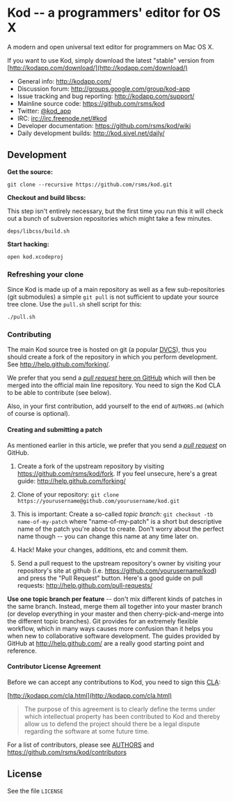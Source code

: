 # Kod -- a programmers' editor for OS X

A modern and open universal text editor for programmers on Mac OS X.

If you want to use Kod, simply download the latest "stable" version from [http://kodapp.com/download/](http://kodapp.com/download/)

- General info: <http://kodapp.com/>
- Discussion forum: <http://groups.google.com/group/kod-app>
- Issue tracking and bug reporting: <http://kodapp.com/support/>
- Mainline source code: <https://github.com/rsms/kod>
- Twitter: [@kod_app](http://twitter.com/kod_app)
- IRC: [irc://irc.freenode.net/#kod](irc://irc.freenode.net/#kod)
- Developer documentation: <https://github.com/rsms/kod/wiki>
- Daily development builds: <http://kod.sivel.net/daily/>

## Development

**Get the source:**

    git clone --recursive https://github.com/rsms/kod.git

**Checkout and build libcss:**

This step isn't entirely necessary, but the first time you run this it will check out a bunch of subversion repositories which might take a few minutes.

    deps/libcss/build.sh

**Start hacking:**

    open kod.xcodeproj


### Refreshing your clone

Since Kod is made up of a main repository as well as a few sub-repositories (git submodules) a simple `git pull` is not sufficient to update your source tree clone. Use the `pull.sh` shell script for this:

    ./pull.sh


### Contributing

The main Kod source tree is hosted on git (a popular [DVCS](http://en.wikipedia.org/wiki/Distributed_revision_control)), thus you should create a fork of the repository in which you perform development. See <http://help.github.com/forking/>.

We prefer that you send a [*pull request* here on GitHub](http://help.github.com/pull-requests/) which will then be merged into the official main line repository. You need to sign the Kod CLA to be able to contribute (see below).

Also, in your first contribution, add yourself to the end of `AUTHORS.md` (which of course is optional).


#### Creating and submitting a patch

As mentioned earlier in this article, we prefer that you send a [*pull request*](http://help.github.com/pull-requests/) on GitHub.

1. Create a fork of the upstream repository by visiting <https://github.com/rsms/kod/fork>. If you feel unsecure, here's a great guide: <http://help.github.com/forking/> 

2. Clone of your repository: `git clone https://yourusername@github.com/yourusername/kod.git`

3. This is important: Create a so-called *topic branch*: `git checkout -tb name-of-my-patch` where "name-of-my-patch" is a short but descriptive name of the patch you're about to create. Don't worry about the perfect name though -- you can change this name at any time later on.

4. Hack! Make your changes, additions, etc and commit them.

5. Send a pull request to the upstream repository's owner by visiting your repository's site at github (i.e. https://github.com/yourusername/kod) and press the "Pull Request" button. Here's a good guide on pull requests: <http://help.github.com/pull-requests/>

**Use one topic branch per feature** -- don't mix different kinds of patches in the same branch. Instead, merge them all together into your master branch (or develop everything in your master and then cherry-pick-and-merge into the different topic branches). Git provides for an extremely flexible workflow, which in many ways causes more confusion than it helps you when new to collaborative software development. The guides provided by GitHub at <http://help.github.com/> are a really good starting point and reference.


#### Contributor License Agreement

Before we can accept any contributions to Kod, you need to sign this [CLA](http://en.wikipedia.org/wiki/Contributor_License_Agreement):

[http://kodapp.com/cla.html](http://kodapp.com/cla.html)

> The purpose of this agreement is to clearly define the terms under which intellectual property has been contributed to Kod and thereby allow us to defend the project should there be a legal dispute regarding the software at some future time.

For a list of contributors, please see [AUTHORS](https://github.com/rsms/kod/blob/master/AUTHORS.md) and <https://github.com/rsms/kod/contributors>


## License

See the file `LICENSE`

